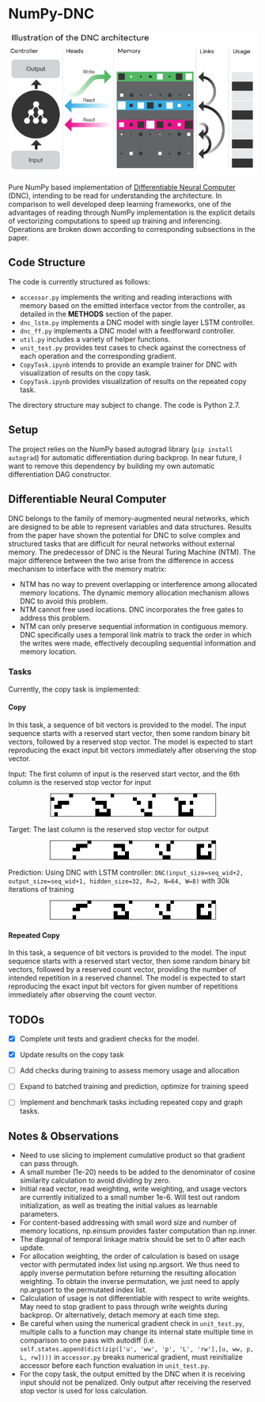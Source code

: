 # NumPy-DNC

<p align="center">
  <img src="doc/dnc.png">
</p>

Pure NumPy based implementation of [Differentiable Neural Computer](https://deepmind.com/blog/differentiable-neural-computers/) (DNC), intending to be read for understanding the architecture. In comparison to well developed deep learning frameworks, one of the advantages of reading through NumPy implementation is the explicit details of vectorizing computations to speed up training and inferencing. Operations are broken down according to corresponding subsections in the paper.

## Code Structure

The code is currently structured as follows:

* `accessor.py` implements the writing and reading interactions with memory based on the emitted interface vector from the controller, as detailed in the **METHODS** section of the paper.
* `dnc_lstm.py` implements a DNC model with single layer LSTM controller.
* `dnc_ff.py` implements a DNC model with a feedforward controller.
* `util.py` includes a variety of helper functions.
* `unit_test.py` provides test cases to check against the correctness of each operation and the corresponding gradient.
*  `CopyTask.ipynb` intends to provide an example trainer for DNC with visualization of results on the copy task.
*  `CopyTask.ipynb` provides visualization of results on the repeated copy task.

The directory structure may subject to change. The code is Python 2.7.

## Setup

The project relies on the NumPy based autograd library (`pip install autograd`) for automatic differentiation during backprop.  In near future, I want to remove this dependency by building my own automatic differentiation DAG constructor.

## Differentiable Neural Computer
DNC belongs to the family of memory-augmented neural networks, which are designed to be able to represent variables and data structures. Results from the paper have shown the potential for DNC to solve complex and structured tasks that are difficult for neural networks without external memory. The predecessor of DNC is the Neural Turing Machine (NTM). The major difference between the two arise from the difference in access mechanism to interface with the memory matrix:
* NTM has no way to prevent overlapping or interference among allocated memory locations. The dynamic memory allocation mechanism allows DNC to avoid this problem.
* NTM cannot free used locations. DNC incorporates the free gates to address this problem.
* NTM can only preserve sequential information in contiguous memory. DNC specifically uses a temporal link matrix to track the order in which the writes were made, effectively decoupling sequential information and memory location.

### Tasks

Currently, the copy task is implemented:

#### Copy

In this task,  a sequence of bit vectors is provided to the model. The input sequence starts with a reserved start vector, then some random binary bit vectors, followed by a reserved stop vector. The model is expected to start reproducing the exact input bit vectors immediately after observing the stop vector.

Input:
The first column of input is the reserved start vector, and the 6th column is the reserved stop vector for input
<p align="center">
  <img src="doc/30k/input.png">
</p>

Target:
The last column is the reserved stop vector for output
<p align="center">
  <img src="doc/30k/target.png">
</p>

Prediction:
Using DNC with LSTM controller: `DNC(input_size=seq_wid+2, output_size=seq_wid+1, hidden_size=32, R=2, N=64, W=8)` with 30k iterations of training
<p align="center">
  <img src="doc/30k/pred.png">
</p>

#### Repeated Copy

In this task, a sequence of bit vectors is provided to the model. The input sequence starts with a reserved start vector, then some random binary bit vectors, followed by a reserved count vector, providing the number of intended repetition in a reserved channel. The model is expected to start reproducing the exact input bit vectors for given number of repetitions immediately after observing the count vector.

## TODOs
- [x] Complete unit tests and gradient checks for the model.
- [x] Update results on the copy task
- [ ] Add checks during training to assess memory usage and allocation
- [ ] Expand to batched training and prediction, optimize for training speed
- [ ] Implement and benchmark tasks including repeated copy and graph tasks.


## Notes & Observations
* Need to use slicing to implement cumulative product so that gradient can pass through.
* A small number (1e-20) needs to be added to the denominator of cosine similarity calculation to avoid dividing by zero.
* Initial read vector, read weighting, write weighting, and usage vectors are currently initialized to a small number 1e-6. Will test out random initialization, as well as treating the initial values as learnable parameters.
* For content-based addressing with small word size and number of memory locations, np.einsum provides faster computation than np.inner.
* The diagonal of temporal linkage matrix should be set to 0 after each update.
* For allocation weighting, the order of calculation is based on usage vector with permutated index list using np.argsort. We thus need to apply inverse permutation before returning the resulting allocation weighting. To obtain the inverse permutation, we just need to apply np.argsort to the permutated index list.
* Calculation of usage is not differentiable with respect to write weights. May need to stop gradient to pass through write weights during backprop. Or alternatively, detach memory at each time step.
* Be careful when using the numerical gradient check in `unit_test.py`, multiple calls to a function may change its internal state multiple time in comparison to one pass with autodiff (i.e. `self.states.append(dict(zip(['u', 'ww', 'p', 'L', 'rw'],[u, ww, p, L, rw])))` in `accessor.py` breaks numerical gradient, must reinitialize accessor before each function evaluation in `unit_test.py`.
* For the copy task, the output emitted by the DNC when it is receiving input should not be penalized. Only output after receiving the reserved stop vector is used for loss calculation.
